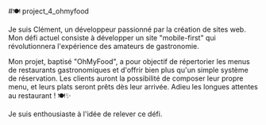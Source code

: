 #🍽️  project_4_ohmyfood

Je suis Clément, un développeur passionné par la création de sites web. Mon défi actuel consiste à développer un site "mobile-first" qui révolutionnera l'expérience des amateurs de gastronomie.

Mon projet, baptisé "OhMyFood", a pour objectif de répertorier les menus de restaurants gastronomiques et d'offrir bien plus qu'un simple système de réservation. Les clients auront la possibilité de composer leur propre menu, et leurs plats seront prêts dès leur arrivée. Adieu les longues attentes au restaurant ! 🍽️✨

Je suis enthousiaste à l'idée de relever ce défi.

